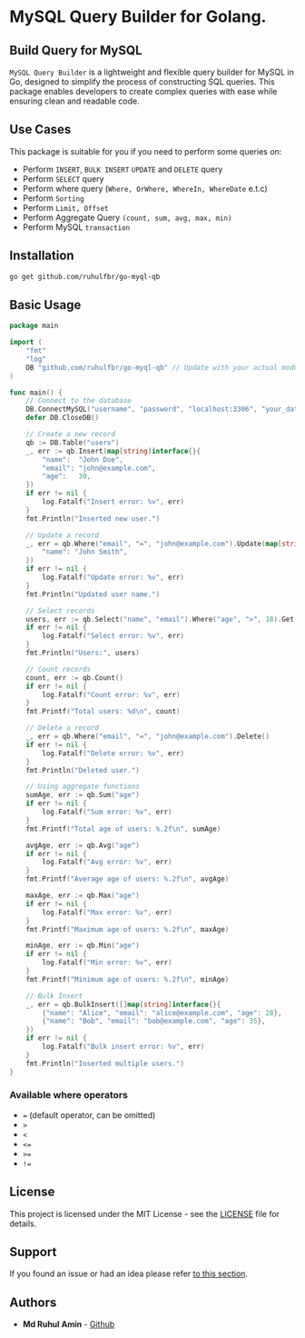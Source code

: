 # MySQL Query Builder for Golang.

## Build Query for MySQL

`MySQL Query Builder` is a lightweight and flexible query builder for MySQL in Go, designed to simplify the process of constructing SQL queries. This package enables developers to create complex queries with ease while ensuring clean and readable code.

## Use Cases

This package is suitable for you if you need to perform some queries on:

* Perform `INSERT`, `BULK INSERT` `UPDATE` and `DELETE` query
* Perform `SELECT` query
* Perform where query (`Where, OrWhere, WhereIn, WhereDate` e.t.c)
* Perform `Sorting`
* Perform `Limit, Offset`
* Perform Aggregate Query `(count, sum, avg, max, min)`
* Perform MySQL `transaction`

## Installation
```bash
go get github.com/ruhulfbr/go-myql-qb
```

## Basic Usage

```go
package main

import (
	"fmt"
	"log"
	DB "github.com/ruhulfbr/go-myql-qb" // Update with your actual module path
)

func main() {
	// Connect to the database
	DB.ConnectMySQL("username", "password", "localhost:3306", "your_database_name")
	defer DB.CloseDB()

	// Create a new record
	qb := DB.Table("users")
	_, err := qb.Insert(map[string]interface{}{
		"name":  "John Doe",
		"email": "john@example.com",
		"age":   30,
	})
	if err != nil {
		log.Fatalf("Insert error: %v", err)
	}
	fmt.Println("Inserted new user.")

	// Update a record
	_, err = qb.Where("email", "=", "john@example.com").Update(map[string]interface{}{
		"name": "John Smith",
	})
	if err != nil {
		log.Fatalf("Update error: %v", err)
	}
	fmt.Println("Updated user name.")

	// Select records
	users, err := qb.Select("name", "email").Where("age", ">", 18).Get()
	if err != nil {
		log.Fatalf("Select error: %v", err)
	}
	fmt.Println("Users:", users)

	// Count records
	count, err := qb.Count()
	if err != nil {
		log.Fatalf("Count error: %v", err)
	}
	fmt.Printf("Total users: %d\n", count)

	// Delete a record
	_, err = qb.Where("email", "=", "john@example.com").Delete()
	if err != nil {
		log.Fatalf("Delete error: %v", err)
	}
	fmt.Println("Deleted user.")

	// Using aggregate functions
	sumAge, err := qb.Sum("age")
	if err != nil {
		log.Fatalf("Sum error: %v", err)
	}
	fmt.Printf("Total age of users: %.2f\n", sumAge)

	avgAge, err := qb.Avg("age")
	if err != nil {
		log.Fatalf("Avg error: %v", err)
	}
	fmt.Printf("Average age of users: %.2f\n", avgAge)

	maxAge, err := qb.Max("age")
	if err != nil {
		log.Fatalf("Max error: %v", err)
	}
	fmt.Printf("Maximum age of users: %.2f\n", maxAge)

	minAge, err := qb.Min("age")
	if err != nil {
		log.Fatalf("Min error: %v", err)
	}
	fmt.Printf("Minimum age of users: %.2f\n", minAge)

	// Bulk Insert
	_, err = qb.BulkInsert([]map[string]interface{}{
		{"name": "Alice", "email": "alice@example.com", "age": 28},
		{"name": "Bob", "email": "bob@example.com", "age": 35},
	})
	if err != nil {
		log.Fatalf("Bulk insert error: %v", err)
	}
	fmt.Println("Inserted multiple users.")
}


```

### Available where operators

* `=` (default operator, can be omitted)
* `>`
* `<`
* `<=`
* `>=`
* `!=`

## License

This project is licensed under the MIT License - see the [LICENSE](https://github.com/ruhulfbr/go-myql-qb/tree/main?tab=MIT-1-ov-file#readme) file for details.


## Support

If you found an issue or had an idea please refer [to this section](https://github.com/ruhulfbr/go-myql-qb/issues).

## Authors

* **Md Ruhul Amin** - [Github](https://github.com/ruhulfbr)
